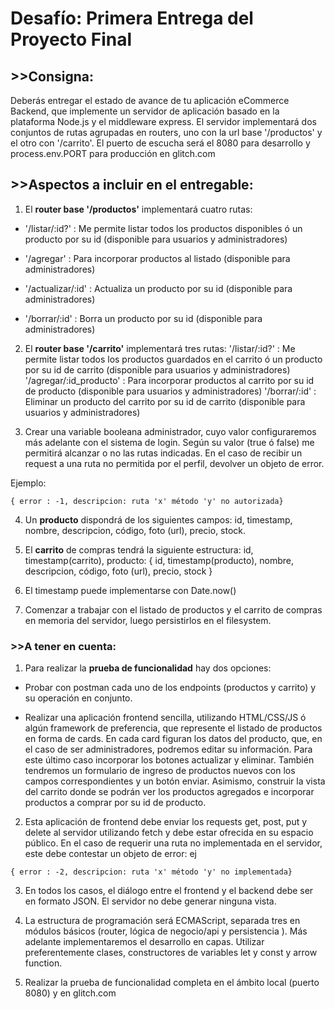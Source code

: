 # Desafío: Primera Entrega del Proyecto Final

## >>Consigna: 
Deberás entregar el estado de avance de tu aplicación eCommerce Backend, que implemente un servidor de aplicación basado en la plataforma Node.js y el middleware express. El servidor implementará dos conjuntos de rutas agrupadas en routers, uno con la url base '/productos' y el otro con '/carrito'. El puerto de escucha será el 8080 para desarrollo y process.env.PORT para producción en glitch.com

## >>Aspectos a incluir en el entregable:

1. El **router base '/productos'** implementará cuatro rutas:
- '/listar/:id?' : Me permite listar todos los productos disponibles ó un producto por su id (disponible para usuarios y administradores)

- '/agregar' : Para incorporar productos al listado (disponible para administradores)

- '/actualizar/:id' : Actualiza un producto por su id (disponible para administradores)

- '/borrar/:id' : Borra un producto por su id (disponible para administradores)

2. El **router base '/carrito'** implementará tres rutas:
'/listar/:id?' : Me permite listar todos los productos guardados en el carrito ó un producto por su id de carrito (disponible para usuarios y administradores)
'/agregar/:id_producto' : Para incorporar productos al carrito por su id de producto (disponible para usuarios y administradores)
'/borrar/:id' : Eliminar un producto del carrito por su id de carrito (disponible para usuarios y administradores)

3. Crear una variable booleana administrador, cuyo valor configuraremos más adelante con el sistema de login. Según su valor (true ó false) me permitirá alcanzar o no las rutas indicadas. En el caso de recibir un request a una ruta no permitida por el perfil, devolver un objeto de error.

Ejemplo:
``` 
{ error : -1, descripcion: ruta 'x' método 'y' no autorizada}
```
4. Un **producto** dispondrá de los siguientes campos:  id, timestamp, nombre, descripcion, código, foto (url), precio, stock.

5. El **carrito** de compras tendrá la siguiente estructura: 
id, timestamp(carrito), producto: { id, timestamp(producto), nombre, descripcion, código, foto (url), precio, stock }
6. El timestamp puede implementarse con Date.now()
7. Comenzar a trabajar con el listado de productos y el carrito de compras en memoria del servidor, luego persistirlos en el filesystem.

### >>A tener en cuenta:
1. Para realizar la **prueba de funcionalidad** hay dos opciones:
- Probar con postman cada uno de los endpoints (productos y carrito) y su operación en conjunto.

- Realizar una aplicación frontend sencilla, utilizando HTML/CSS/JS ó algún framework de preferencia, que represente el listado de productos en forma de cards. En cada card figuran los datos del producto, que, en el caso de ser administradores, podremos editar su información. Para este último caso incorporar los botones actualizar y eliminar. También tendremos un formulario de ingreso de productos nuevos con los campos correspondientes y un botón enviar. Asimismo, construir la vista del carrito donde se podrán ver los productos agregados e incorporar productos a comprar por su id de producto.

2. Esta aplicación de frontend debe enviar los requests get, post, put y delete al servidor utilizando fetch y debe estar ofrecida en su espacio público. En el caso de requerir una ruta no implementada en el servidor, este debe contestar un objeto de error: 
ej
``` 
{ error : -2, descripcion: ruta 'x' método 'y' no implementada}
```
3. En todos los casos, el diálogo entre el frontend y el backend debe ser en formato JSON. El servidor no debe generar ninguna vista.

4. La estructura de programación será ECMAScript, separada tres en módulos básicos (router, lógica de negocio/api y persistencia ). Más adelante implementaremos el desarrollo en capas. Utilizar preferentemente clases, constructores de variables let y const y arrow function.

5. Realizar la prueba de funcionalidad completa en el ámbito local (puerto 8080) y en glitch.com
